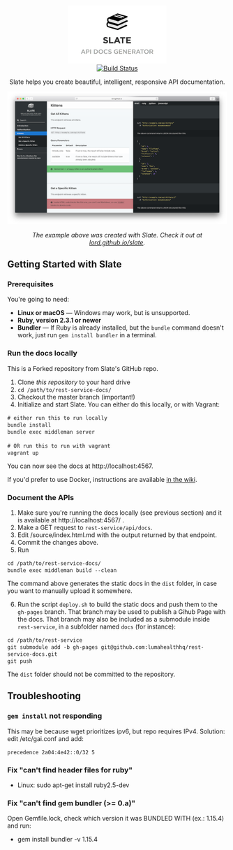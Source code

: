 <p align="center">
  <img src="https://raw.githubusercontent.com/lord/img/master/logo-slate.png" alt="Slate: API Documentation Generator" width="226">
  <br>
  <a href="https://travis-ci.org/lord/slate"><img src="https://travis-ci.org/lord/slate.svg?branch=master" alt="Build Status"></a>
</p>

<p align="center">Slate helps you create beautiful, intelligent, responsive API documentation.</p>

<p align="center"><img src="https://raw.githubusercontent.com/lord/img/master/screenshot-slate.png" width=700 alt="Screenshot of Example Documentation created with Slate"></p>

<p align="center"><em>The example above was created with Slate. Check it out at <a href="https://lord.github.io/slate">lord.github.io/slate</a>.</em></p>

Getting Started with Slate
------------------------------

### Prerequisites

You're going to need:

 - **Linux or macOS** — Windows may work, but is unsupported.
 - **Ruby, version 2.3.1 or newer**
 - **Bundler** — If Ruby is already installed, but the `bundle` command doesn't work, just run `gem install bundler` in a terminal.

### Run the docs locally

This is a Forked repository from Slate's GitHub repo.
1. Clone *this repository* to your hard drive
2. `cd /path/to/rest-service-docs/`
3. Checkout the master branch (important!)
4. Initialize and start Slate. You can either do this locally, or with Vagrant:

```shell
# either run this to run locally
bundle install
bundle exec middleman server

# OR run this to run with vagrant
vagrant up
```

You can now see the docs at http://localhost:4567.

If you'd prefer to use Docker, instructions are available [in the wiki](https://github.com/lord/slate/wiki/Docker).

### Document the APIs

1. Make sure  you're running the docs locally (see previous section) and it is available at http://localhost:4567/ .
2. Make a GET request to `rest-service/api/docs`.
3. Edit /source/index.html.md with the output returned by that endpoint.
4. Commit the changes above.
5. Run 
```
cd /path/to/rest-service-docs/
bundle exec middleman build --clean
```

The command above generates the static docs in the `dist` folder, in case you want to manually upload it somewhere.

6. Run the script `deploy.sh` to build the static docs and push them to the `gh-pages` branch. That branch may be used to publish a Gihub Page with the docs. That branch may also be included as a submodule inside `rest-service`, in a subfolder named `docs` (for instance):
```
cd /path/to/rest-service
git submodule add -b gh-pages git@github.com:lumahealthhq/rest-service-docs.git
git push
```

The `dist` folder should not be committed to the repository.

Troubleshooting
--------------------

### `gem install` not responding

This may be because wget prioritizes ipv6, but repo requires IPv4.
Solution: edit /etc/gai.conf and add:
```
precedence 2a04:4e42::0/32 5
```

### Fix "can't find header files for ruby"

* Linux: sudo apt-get install ruby2.5-dev

### Fix "can't find gem bundler (>= 0.a)"

Open Gemfile.lock, check which version it was BUNDLED WITH (ex.: 1.15.4) and run:
* gem install bundler -v 1.15.4

